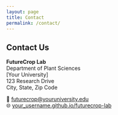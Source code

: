 ```yaml
---
layout: page
title: Contact
permalink: /contact/
---
```


## Contact Us

**FutureCrop Lab**  
Department of Plant Sciences  
[Your University]  
123 Research Drive  
City, State, Zip Code

📧 futurecrop@youruniversity.edu  
🌐 [your_username.github.io/futurecrop-lab](https://your_username.github.io/futurecrop-lab)

